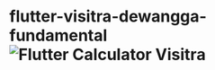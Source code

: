 # flutter-visitra-dewangga-fundamental![Flutter Calculator Visitra](https://user-images.githubusercontent.com/112564290/229714935-f62a971d-db10-48cf-b682-db0a3e238da0.PNG)
